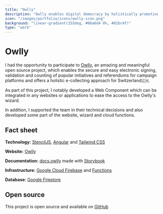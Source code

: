 ```yaml
---
title: "Owlly"
description: "Owlly enables digital democracy by holistically promoting the collection of electronic signatures for popular initiatives and referendums."
icon: "/images/portfolio/icons/owlly-icon.png"
background: "linear-gradient(155deg, #00a6d4 0%, #81bc4f)"
type: "work"
---
```


# Owlly

I had the opportunity to participate to [Owlly](https://owlly.ch/), an amazing and meaningful open source project, which enables the secure and easy electronic signing, validation and counting of popular initiatives and referendums for campaign platforms and offers a holistic e-collecting approach for Switzerland🇨🇭.

As part of this project, I notably developed a Web Component which can be integrated in any websites or applications to ease the access to the Owlly's wizard.

In addition, I supported the team in their technical decisions and also developed some part of the website, wizard and cloud functions.

## Fact sheet

**Technology:** [StencilJS](http://stenciljs.com/), [Angular](http://angular.io/) and [Tailwind CSS](http://tailwindcss.com/)

**Website:** [Owlly](https://owlly.ch/)

**Documentation:** [docs.owlly](https://docs.owlly.ch/) made with [Storybook](https://storybook.js.org/)

**Infrastructure:** [Google Cloud Firebase](https://firebase.google.com/) and [Functions](https://cloud.google.com/functions)

**Database:** [Google Firestore](https://firebase.google.com/docs/firestore)

## Open source

This project is open source and available on [GitHub](https://github.com/project-owlly/)
